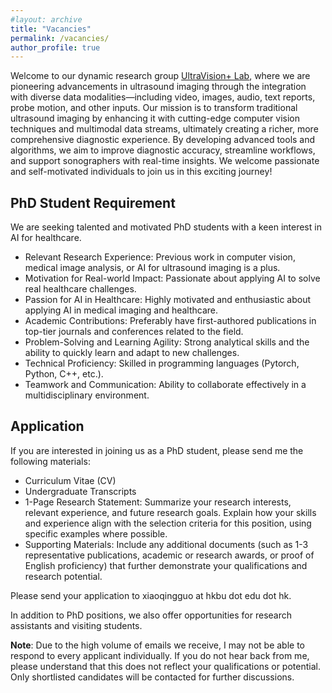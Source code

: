 ```yaml
---
#layout: archive
title: "Vacancies"
permalink: /vacancies/
author_profile: true
---
```


Welcome to our dynamic research group <a href="https://ultravisionlab.github.io/" target="_blank">UltraVision+ Lab</a>, where we are pioneering advancements in ultrasound imaging through the integration with diverse data modalities—including video, images, audio, text reports, probe motion, and other inputs. Our mission is to transform traditional ultrasound imaging by enhancing it with cutting-edge computer vision techniques and multimodal data streams, ultimately creating a richer, more comprehensive diagnostic experience. By developing advanced tools and algorithms, we aim to improve diagnostic accuracy, streamline workflows, and support sonographers with real-time insights. We welcome passionate and self-motivated individuals to join us in this exciting journey!

## PhD Student Requirement

We are seeking talented and motivated PhD students with a keen interest in AI for healthcare. 

* Relevant Research Experience: Previous work in computer vision, medical image analysis, or AI for ultrasound imaging is a plus.
* Motivation for Real-world Impact: Passionate about applying AI to solve real healthcare challenges.
* Passion for AI in Healthcare: Highly motivated and enthusiastic about applying AI in medical imaging and healthcare.
* Academic Contributions: Preferably have first-authored publications in top-tier journals and conferences related to the field.
* Problem-Solving and Learning Agility: Strong analytical skills and the ability to quickly learn and adapt to new challenges.
* Technical Proficiency: Skilled in programming languages (Pytorch, Python, C++, etc.).
* Teamwork and Communication: Ability to collaborate effectively in a multidisciplinary environment.

## Application

If you are interested in joining us as a PhD student, please send me the following materials:

* Curriculum Vitae (CV)
* Undergraduate Transcripts
* 1-Page Research Statement: Summarize your research interests, relevant experience, and future research goals. Explain how your skills and experience align with the selection criteria for this position, using specific examples where possible.
* Supporting Materials: Include any additional documents (such as 1-3 representative publications, academic or research awards, or proof of English proficiency) that further demonstrate your qualifications and research potential.

Please send your application to xiaoqingguo at hkbu dot edu dot hk.

In addition to PhD positions, we also offer opportunities for research assistants and visiting students.

**Note**: Due to the high volume of emails we receive, I may not be able to respond to every applicant individually. If you do not hear back from me, please understand that this does not reflect your qualifications or potential. Only shortlisted candidates will be contacted for further discussions.
